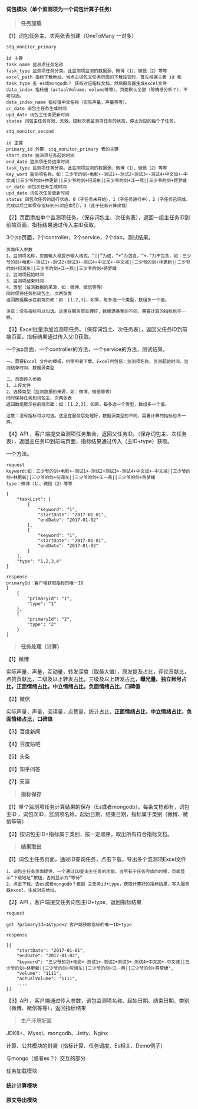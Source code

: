 #### 词包模块（单个监测项为一个词包计算子任务）

> **任务加载**

【1】词包任务主、次两张表创建（OneToMany 一对多）

```
stq_monitor_primary

id 主键
task_name 监测项任务名称
task_type 监测项任务分类。此监测项监测的数据源、微博（1）、微信（2）等等
excel_path 指标下载地址。当点击词包父任务页面的下载按钮时，首先根据主表 id 和 task_type 去 es或mongodb？ 获取对应指标文档，然后服务器生成excel文件
data_index 指标值（actualVolume，volume等等）。页面默认全部（除情感分析？），不可勾选。
data_index_name 指标值中文名称（实际声量，声量等等）。
cr_date 词包主任务生成时间
upd_date 词包主任务更新时间
status 词包主任务有效、无效。控制次表监测项任务的状态，停止对应的每个子任务。

stq_monitor_second

id 主键
primary_id 外键，stq_monitor_primary 表的主键
start_date 监测项任务起始时间
end_date 监测项任务结束时间
task_type 监测项任务分类。此监测项监测的数据源、微博（1）、微信（2）等等
key_word 监测项名称。如：三少爷的剑+电影+-测试1+-测试2+测试3+-测试4+中文加+-中文减||三少爷的剑+林更新||三少爷的剑+何润东||三少爷的剑+江一燕||三少爷的剑+蒋梦婕
cr_date 词包次任务生成时间
upd_date 词包次任务更新时间
status 词包次任务的运行状态，0（子任务未开始），1（子任务进行中），2（子任务已完成，完成以后立即保存指标到es对应索引），3（此子任务计算出错）
```

【2】页面添加单个监测项任务。（保存词包主、次任务表），返回一组主任务ID到前端页面，指标结果通过传入主ID获取。

3个jsp页面，2个controller，2个service，2个dao，测试结果。

```
页面传入参数
1、监测项名称，页面输入框提示输入格式。“||”为或，“+”为包含，“+-”为不包含，如：三少爷的剑+电影+-测试1+-测试2+测试3+-测试4+中文加+-中文减||三少爷的剑+林更新||三少爷的剑+何润东||三少爷的剑+江一燕||三少爷的剑+蒋梦婕
2、监测项起始时间
3、监测项结束时间
4、类型（监测数据的来源，如：微博、微信等等）
同时保持任务到词包主、次两张表
返回数组展示在前端页面：如：[1,2,3]，如果，每多选一个类型，数组多一个值。

注意：没有指标可以勾选。这里在服务层处理好，数据源类型的不同，需要计算的指标也不一样。
```

【3】Excel批量添加监测项任务。（保存词包主、次任务表），返回父任务ID到前端页面，指标结果通过传入父ID获取。

一个jsp页面，一个controller的方法，一个service的方法，测试结果。

```
一、需要Excel 文件的模板，供使用者下载。Excel列包括：监测项名称、监测起始时间、监测结束时间、数据源类型

二、页面传入参数
1、上传文件
2、选择类型（监测数据的来源，如：微博、微信等等）
同时保持任务到词包主、次两张表
返回数组展示在前端页面：如：[1,2,3]，如果，每多选一个类型，数组多一个值。

注意：没有指标可以勾选。这里在服务层处理好，数据源类型的不同，需要计算的指标也不一样。
```

【4】API ，客户端提交监测项任务集合，返回父任务ID。（保存词包主、次任务表），返回主任务ID到前端页面，指标结果通过传入（主ID+type）获取。

一个方法。

```
request 
keyword:如：三少爷的剑+电影+-测试1+-测试2+测试3+-测试4+中文加+-中文减||三少爷的剑+林更新||三少爷的剑+何润东||三少爷的剑+江一燕||三少爷的剑+蒋梦婕
type：微博（1）、微信（2）等等

{
    "taskList": [
        {
            "keyword": "1",
            "startDate": "2017-01-01",
            "endDate": "2017-01-02"
        },
        {
            "keyword": "1",
            "startDate": "2017-01-01",
            "endDate": "2017-01-02"
        }
    ],
    "type": "1,2,3,4"
}

response
primaryId：客户端获取指标的唯一ID
[
    {
        "primaryId": "1",
        "type": "1"
    },
    {
        "primaryId": "2",
        "type": "2"
    }
]
```

> **任务处理（计算）**

【1】微博

实际声量，声量，互动量，转发深度（取最大值），原发提及占比，评论贡献比，点赞贡献比，二级及以上转发占比，三级及以上转发占比，**曝光量、独立账号占比，正面情绪占比，中立情绪占比，负面情绪占比，口碑值**

【2】微信

实际声量，声量，阅读量，点赞量，统计占比，**正面情绪占比，中立情绪占比，负面情绪占比，口碑值**

【3】百度新闻

【4】百度贴吧

【5】头条

【6】知乎问答

【7】天涯

> **指标保存**

【1】单个监测项任务计算结果的保存（Es或者mongodb）。每条文档都有，词包主ID ，词包次ID，监测项名称，起始日期、结束日期，指标属于类别（微博、微信等等）

【2】按词包主ID+指标属于类别，按一定顺序，取出所有符合指标文档。

> **结果取出**

【1】词包主任务页面，通过ID查询任务，点击下载，导出多个监测项Excel文件

```
1、词包主任务页面提供，一个通过ID查询主任务的功能，当所有子任务完成的时候，页面显示“下载地址”按钮，否则显示为“等待”
2、点击下载，去es或者mongodb？根据 主任务id+type，获取计算好的指标结果，写入服务器excel，生成对应地址。
```

【2】API ，客户端提交任务词包主ID+type，返回指标结果

```
request 

get ?primaryId=1&type=2 客户端获取指标的唯一ID+type

response

[{
    "startDate": "2017-01-01",
    "endDate": "2017-01-02",
    "keyword": "三少爷的剑+电影+-测试1+-测试2+测试3+-测试4+中文加+-中文减||三少爷的剑+林更新||三少爷的剑+何润东||三少爷的剑+江一燕||三少爷的剑+蒋梦婕",
    "volume": "1111",
    "actualVolume": "1111",
    ....
}]
```

【3】API ，客户端通过传入参数，词包监测项名称、起始日期、结束日期、类别（微博、微信等等），返回指标结果

> 生产环境配置

JDK8+、Mysql、mongodb、Jetty、Nginx

计算、公共模块的封装（指标计算、任务调度、Es相关、Demo例子）

与mongo（或者es？）交互的部分

任务加载模块

#### 统计计算模块

#### 原文导出模块



